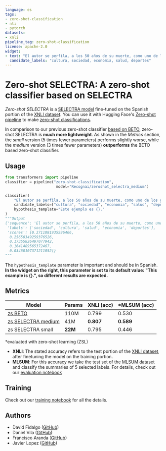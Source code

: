 ```yaml
---
language: es
tags:
- zero-shot-classification
- nli
- pytorch
datasets:
- xnli
pipeline_tag: zero-shot-classification
license: apache-2.0
widget:
- text: "El autor se perfila, a los 50 años de su muerte, como uno de los grandes de su siglo"
  candidate_labels: "cultura, sociedad, economia, salud, deportes"
---
```

# Zero-shot SELECTRA: A zero-shot classifier based on SELECTRA

*Zero-shot SELECTRA* is a [SELECTRA model](https://huggingface.co/Recognai/selectra_small) fine-tuned on the Spanish portion of the [XNLI dataset](https://huggingface.co/datasets/xnli). You can use it with Hugging Face's [Zero-shot pipeline](https://huggingface.co/transformers/master/main_classes/pipelines.html#transformers.ZeroShotClassificationPipeline) to make [zero-shot classifications](https://joeddav.github.io/blog/2020/05/29/ZSL.html).

In comparison to our previous zero-shot classifier [based on BETO](https://huggingface.co/Recognai/bert-base-spanish-wwm-cased-xnli), zero-shot SELECTRA is **much more lightweight**. As shown in the *Metrics* section, the *small* version (5 times fewer parameters) performs slightly worse, while the *medium* version (3 times fewer parameters) **outperforms** the BETO based zero-shot classifier.

## Usage

```python
from transformers import pipeline
classifier = pipeline("zero-shot-classification", 
                       model="Recognai/zeroshot_selectra_medium")

classifier(
    "El autor se perfila, a los 50 años de su muerte, como uno de los grandes de su siglo",
    candidate_labels=["cultura", "sociedad", "economia", "salud", "deportes"],
    hypothesis_template="Este ejemplo es {}."
)
"""Output
{'sequence': 'El autor se perfila, a los 50 años de su muerte, como uno de los grandes de su siglo',
 'labels': ['sociedad', 'cultura', 'salud', 'economia', 'deportes'],
 'scores': [0.3711881935596466,
  0.25650349259376526,
  0.17355826497077942,
  0.1641489565372467,
  0.03460107371211052]}
"""
```

The `hypothesis_template` parameter is important and should be in Spanish. **In the widget on the right, this parameter is set to its default value: "This example is {}.", so different results are expected.**

## Metrics

| Model | Params | XNLI (acc) | \*MLSUM (acc) |
| --- | --- | --- | --- |
| [zs BETO](https://huggingface.co/Recognai/bert-base-spanish-wwm-cased-xnli) | 110M | 0.799 | 0.530 |
| [zs SELECTRA medium](https://huggingface.co/Recognai/zeroshot_selectra_medium) | 41M | **0.807** | **0.589** |
| zs SELECTRA small | **22M** | 0.795 | 0.446 |

\*evaluated with zero-shot learning (ZSL)

- **XNLI**: The stated accuracy refers to the test portion of the [XNLI dataset](https://huggingface.co/datasets/xnli), after finetuning the model on the training portion.
- **MLSUM**: For this accuracy we take the test set of the [MLSUM dataset](https://huggingface.co/datasets/mlsum) and classify the summaries of 5 selected labels. For details, check out our [evaluation notebook](https://github.com/recognai/selectra/blob/main/zero-shot_classifier/evaluation.ipynb)

## Training

Check out our [training notebook](https://github.com/recognai/selectra/blob/main/zero-shot_classifier/training.ipynb) for all the details.

## Authors

- David Fidalgo ([GitHub](https://github.com/dcfidalgo))
- Daniel Vila ([GitHub](https://github.com/dvsrepo))
- Francisco Aranda ([GitHub](https://github.com/frascuchon))
- Javier Lopez ([GitHub](https://github.com/javispp))